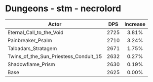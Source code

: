 # Dungeons - stm - necrolord
| Actor | DPS | Increase |
|---|:---:|:---:|
|Eternal_Call_to_the_Void|2725|3.81%|
|Painbreaker_Psalm|2710|3.24%|
|Talbadars_Stratagem|2671|1.75%|
|Twins_of_the_Sun_Priestess_Conduit_15|2632|0.27%|
|Shadowflame_Prism|2630|0.19%|
|Base|2625|0.00%|
